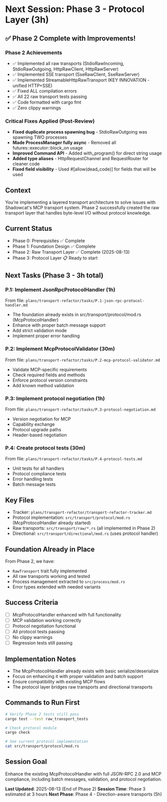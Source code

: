 # Next Session: Phase 3 - Protocol Layer (3h)

## ✅ Phase 2 Complete with Improvements!

### Phase 2 Achievements
- ✅ Implemented all raw transports (StdioRawIncoming, StdioRawOutgoing, HttpRawClient, HttpRawServer)
- ✅ Implemented SSE transport (SseRawClient, SseRawServer)
- ✅ Implemented StreamableHttpRawTransport (KEY INNOVATION - unified HTTP+SSE)
- ✅ Fixed ALL compilation errors
- ✅ All 22 raw transport tests passing
- ✅ Code formatted with cargo fmt
- ✅ Zero clippy warnings

### Critical Fixes Applied (Post-Review)
- **Fixed duplicate process spawning bug** - StdioRawOutgoing was spawning TWO processes
- **Made ProcessManager fully async** - Removed all futures::executor::block_on usage
- **Improved Command API** - Added with_program() for direct string usage
- **Added type aliases** - HttpRequestChannel and RequestRouter for cleaner code
- **Fixed field visibility** - Used #[allow(dead_code)] for fields that will be used

## Context
You're implementing a layered transport architecture to solve issues with Shadowcat's MCP transport system. Phase 2 successfully created the raw transport layer that handles byte-level I/O without protocol knowledge.

## Current Status
- Phase 0: Prerequisites ✅ Complete
- Phase 1: Foundation Design ✅ Complete  
- Phase 2: Raw Transport Layer ✅ Complete (2025-08-13)
- Phase 3: Protocol Layer 📋 Ready to start

## Next Tasks (Phase 3 - 3h total)

### P.1: Implement JsonRpcProtocolHandler (1h)
From file: `plans/transport-refactor/tasks/P.1-json-rpc-protocol-handler.md`
- The foundation already exists in src/transport/protocol/mod.rs (McpProtocolHandler)
- Enhance with proper batch message support
- Add strict validation mode
- Implement proper error handling

### P.2: Implement McpProtocolValidator (30m)
From file: `plans/transport-refactor/tasks/P.2-mcp-protocol-validator.md`
- Validate MCP-specific requirements
- Check required fields and methods
- Enforce protocol version constraints
- Add known method validation

### P.3: Implement protocol negotiation (1h)
From file: `plans/transport-refactor/tasks/P.3-protocol-negotiation.md`
- Version negotiation for MCP
- Capability exchange
- Protocol upgrade paths
- Header-based negotiation

### P.4: Create protocol tests (30m)
From file: `plans/transport-refactor/tasks/P.4-protocol-tests.md`
- Unit tests for all handlers
- Protocol compliance tests
- Error handling tests
- Batch message tests

## Key Files
- Tracker: `plans/transport-refactor/transport-refactor-tracker.md`
- Protocol implementation: `src/transport/protocol/mod.rs` (McpProtocolHandler already started)
- Raw transports: `src/transport/raw/*.rs` (all implemented in Phase 2)
- Directional: `src/transport/directional/mod.rs` (uses protocol handler)

## Foundation Already in Place
From Phase 2, we have:
- `RawTransport` trait fully implemented
- All raw transports working and tested
- Process management extracted to `src/process/mod.rs`
- Error types extended with needed variants

## Success Criteria
- [ ] McpProtocolHandler enhanced with full functionality
- [ ] MCP validation working correctly
- [ ] Protocol negotiation functional
- [ ] All protocol tests passing
- [ ] No clippy warnings
- [ ] Regression tests still passing

## Implementation Notes
- The McpProtocolHandler already exists with basic serialize/deserialize
- Focus on enhancing it with proper validation and batch support
- Ensure compatibility with existing MCP flows
- The protocol layer bridges raw transports and directional transports

## Commands to Run First
```bash
# Verify Phase 2 tests still pass
cargo test --test raw_transport_tests

# Check protocol module
cargo check

# See current protocol implementation
cat src/transport/protocol/mod.rs
```

## Session Goal
Enhance the existing McpProtocolHandler with full JSON-RPC 2.0 and MCP compliance, including batch messages, validation, and protocol negotiation.

**Last Updated**: 2025-08-13 (End of Phase 2)
**Session Time**: Phase 3 estimated at 3 hours
**Next Phase**: Phase 4 - Direction-aware transports (5h)